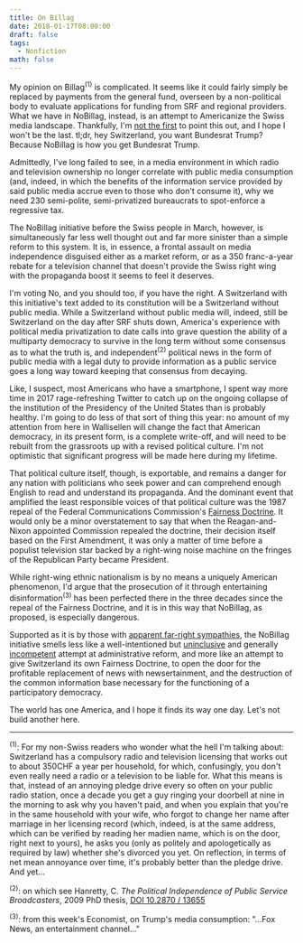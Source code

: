 ```yaml
---
title: On Billag
date: 2018-01-17T08:00:00
draft: false
tags:
  - Nonfiction
math: false
---
```


My opinion on Billag<sup>(1)</sup> is complicated. It seems like it could
fairly simply be replaced by payments from the general fund, overseen by a
non-political body to evaluate applications for funding from SRF and regional
providers. What we have in NoBillag, instead, is an attempt to Americanize the
Swiss media landscape. Thankfully, I'm [not the
first](https://www.republik.ch/2018/01/13/kolumne-binswanger) to point this
out, and I hope I won't be the last. tl;dr, hey Switzerland, you want
Bundesrat Trump? Because NoBillag is how you get Bundesrat Trump.

<!-- more -->

Admittedly, I've long failed to see, in a media environment in which radio and
television ownership no longer correlate with public media consumption (and,
indeed, in which the benefits of the information service provided by said
public media accrue even to those who don't consume it), why we need 230
semi-polite, semi-privatized bureaucrats to spot-enforce a regressive tax. 

The NoBillag initiative before the Swiss people in March, however, is
simultaneously far less well thought out and far more sinister than a simple
reform to this system. It is, in essence, a frontal assault on media
independence disguised either as a market reform, or as a 350 franc-a-year
rebate for a television channel that doesn't provide the Swiss right wing with
the propaganda boost it seems to feel it deserves. 

I'm voting No, and you should too, if you have the right. A Switzerland with
this initiative's text added to its constitution will be a Switzerland without
public media. While a Switzerland without public media will, indeed, still be
Switzerland on the day after SRF shuts down, America's experience with
political media privatization to date calls into grave question the ability of
a multiparty democracy to survive in the long term without some consensus as
to what the truth is, and independent<sup>(2)</sup> political news in the form
of public media with a legal duty to provide information as a public service
goes a long way toward keeping that consensus from decaying.

Like, I suspect, most Americans who have a smartphone, I spent way more time
in 2017 rage-refreshing Twitter to catch up on the ongoing collapse of the
institution of the Presidency of the United States than is probably healthy.
I'm going to do less of that sort of thing this year: no amount of my
attention from here in Wallisellen will change the fact that American
democracy, in its present form, is a complete write-off, and will need to be
rebuilt from the grassroots up with a revised political culture. I'm
not optimistic that significant progress will be made here during my lifetime.

That political culture itself, though, is exportable, and remains a danger for
any nation with politicians who seek power and can comprehend enough English
to read and understand its propaganda. And the dominant event that amplified
the least responsible voices of that political culture was the 1987 repeal of
the Federal Communications Commission's [Fairness
Doctrine](https://en.wikipedia.org/wiki/Fairness_Doctrine). It would only be a
minor overstatement to say that when the Reagan-and-Nixon appointed Commission
repealed the doctrine, their decision itself based on the First Amendment, it
was only a matter of time before a populist television star backed by a
right-wing noise machine on the fringes of the Republican Party became
President.

While right-wing ethnic nationalism is by no means a uniquely American
phenomenon, I'd argue that the prosecution of it through entertaining
disinformation<sup>(3)</sup> has been perfected there in the three decades since
the repeal of the Fairness Doctrine, and it is in this way that NoBillag, as
proposed, is especially dangerous. 

Supported as it is by those with [apparent
far-right
sympathies](http://www.20min.ch/schweiz/news/story/Die-Erinnerungsluecken-des-Olivier-Kessler-24650316),
the NoBillag initiative smells less like a well-intentioned but
[uninclusive](http://www.avantidonne.ch/Blog-Avantidonne/Blog/November-2017/Nein-zu-No-Billag.aspx)
and generally
[incompetent](https://www.watson.ch/Schweiz/Wirtschaft/999227768-Hat-sich-die-No-Billag-verrechnet--Biglers-%C2%ABPlan-B%C2%BB-im-Faktencheck)
attempt at administrative reform, and more like an attempt to give Switzerland
its own Fairness Doctrine, to open the door for the profitable replacement of
news with newsertainment, and the destruction of the common information base
necessary for the functioning of a participatory democracy.

The world has one America, and I hope it finds its way one day. Let's not
build another here.

- - -
<sup>(1)</sup>: For my non-Swiss readers who wonder what the hell I'm talking
about: Switzerland has a compulsory radio and television licensing that works
out to about 350CHF a year per household, for which, confusingly, you don't
even really need a radio or a television to be liable for. What this means is
that, instead of an annoying pledge drive every so often on your public radio
station, once a decade you get a guy ringing your doorbell at nine in the
morning to ask why you haven't paid, and when you explain that you're in the
same household with your wife, who forgot to change her name after marriage in
her licensing record (which, indeed, is at the same address, which can be
verified by reading her madien name, which is on the door, right next to
yours), he asks you (only as politely and apologetically as required by law)
whether she's divorced you yet. On reflection, in terms of net mean annoyance
over time, it's probably better than the pledge drive. And yet...

<sup>(2)</sup>: on which see Hanretty, C. _The Political Independence of Public
Service Broadcasters_, 2009 PhD thesis,
[DOI 10.2870 / 13655](http://dx.doi.org/10.2870/13655)

<sup>(3)</sup>: from this week's Economist, on Trump's media consumption:
"...Fox News, an entertainment channel..."
